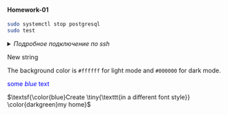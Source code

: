 #### Homework-01 


```bash
sudo systemctl stop postgresql
sudo test
``` 

<details>
  <summary><i>Подробное подключение по ssh</i></summary>

  ```bash
  You can add text within a collapsed section. 
  You can add an image or a code block, too.
  ``` 
</details>

New string

The background color is `#ffffff` for light mode and `#000000` for dark mode.


<span style="color:blue">some *blue* text</span>

$\textsf{\color{blue}Create \tiny{\texttt{in a different 
font style}} \color{darkgreen}my home}$ <br>

